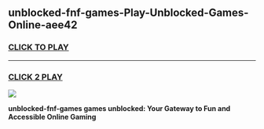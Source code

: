 
## unblocked-fnf-games-Play-Unblocked-Games-Online-aee42
<h3>
<a href="https://premium76.site?title=unblocked-fnf-games&ref=25A">CLICK TO PLAY</a></h3>
<hr>

<h3>
<a href="https://premium76.site?title=unblocked-fnf-games&ref=25A">CLICK 2 PLAY</a>
  
</h3>

<a href="https://premium76.site?title=unblocked-fnf-games&ref=25A"><img src="https://clearcache.store/games.png"></a>


**unblocked-fnf-games games unblocked: Your Gateway to Fun and Accessible Online Gaming**
